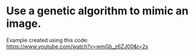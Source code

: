# Use a genetic algorithm to mimic an image.

Example created using this code:  
https://www.youtube.com/watch?v=wmGb_z6ZJ00&t=2s
